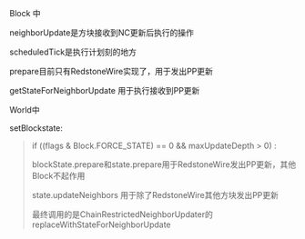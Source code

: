 Block 中

neighborUpdate是方块接收到NC更新后执行的操作

scheduledTick是执行计划刻的地方

prepare目前只有RedstoneWire实现了，用于发出PP更新

getStateForNeighborUpdate 用于执行接收到PP更新



World中

setBlockstate:

> if ((flags & Block.FORCE_STATE) == 0 && maxUpdateDepth > 0) :
>
> blockState.prepare和state.prepare用于RedstoneWire发出PP更新，其他Block不起作用
>
> state.updateNeighbors 用于除了RedstoneWire其他方块发出PP更新
>
> 最终调用的是ChainRestrictedNeighborUpdater的replaceWithStateForNeighborUpdate
